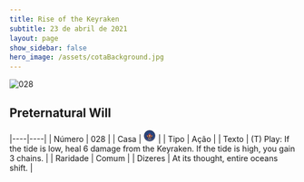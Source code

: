 ```yaml
---
title: Rise of the Keyraken
subtitle: 23 de abril de 2021
layout: page
show_sidebar: false
hero_image: /assets/cotaBackground.jpg
---
```


![028](https://cards-keyforge.s3.eu-north-1.amazonaws.com/media/en/rotk/028.png)

## Preternatural Will

|----|----|
| Número | 028 |
| Casa | ![Keyraken](https://raw.githubusercontent.com/cardsofkeyforge/cardsofkeyforge.github.io/master/rotk/keyraken.png "Keyraken") |
| Tipo | Ação |
| Texto | (T) Play: If the tide is low, heal 6 damage  from the Keyraken. If the tide is high,  you gain 3 chains. |
| Raridade | Comum |
| Dizeres | At its thought, entire oceans shift. |
